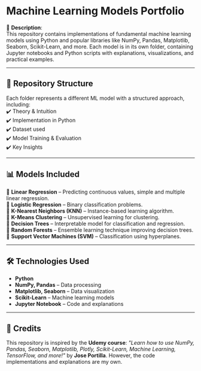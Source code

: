 # Machine Learning Models Portfolio  

📌 **Description**:  
This repository contains implementations of fundamental machine learning models using Python and popular libraries like NumPy, Pandas, Matplotlib, Seaborn, Scikit-Learn, and more. Each model is in its own folder, containing Jupyter notebooks and Python scripts with explanations, visualizations, and practical examples.  

---

## 📁 Repository Structure  
Each folder represents a different ML model with a structured approach, including:  
✔️ Theory & Intuition  
✔️ Implementation in Python  
✔️ Dataset used  
✔️ Model Training & Evaluation  
✔️ Key Insights  

---

## 📊 Models Included  
🔹 **Linear Regression** – Predicting continuous values, simple and multiple linear regression.  
🔹 **Logistic Regression** – Binary classification problems.  
🔹 **K-Nearest Neighbors (KNN)** – Instance-based learning algorithm.  
🔹 **K-Means Clustering** – Unsupervised learning for clustering.  
🔹 **Decision Trees** – Interpretable model for classification and regression.  
🔹 **Random Forests** – Ensemble learning technique improving decision trees.  
🔹 **Support Vector Machines (SVM)** – Classification using hyperplanes.  

---

## 🛠 Technologies Used  
- **Python**  
- **NumPy, Pandas** – Data processing  
- **Matplotlib, Seaborn** – Data visualization  
- **Scikit-Learn** – Machine learning models  
- **Jupyter Notebook** – Code and explanations  

---

## 📝 Credits  
This repository is inspired by the **Udemy course**: *"Learn how to use NumPy, Pandas, Seaborn, Matplotlib, Plotly, Scikit-Learn, Machine Learning, TensorFlow, and more!"* by **Jose Portilla**. However, the code implementations and explanations are my own.  


